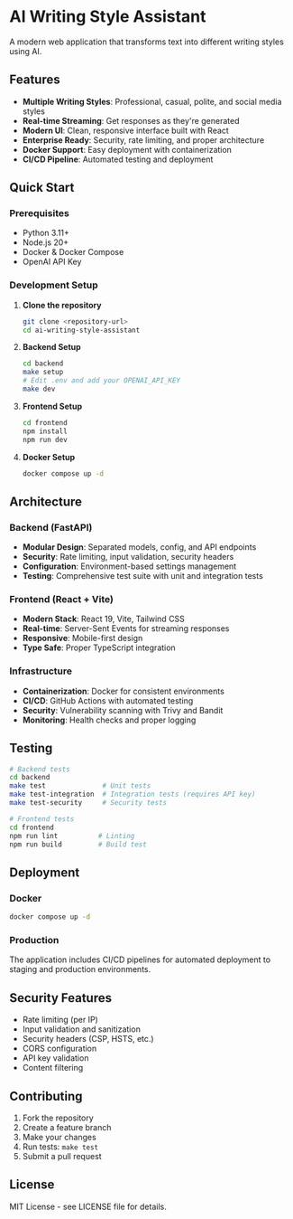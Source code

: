 # AI Writing Style Assistant

A modern web application that transforms text into different writing styles using AI.

## Features

- **Multiple Writing Styles**: Professional, casual, polite, and social media styles
- **Real-time Streaming**: Get responses as they're generated
- **Modern UI**: Clean, responsive interface built with React
- **Enterprise Ready**: Security, rate limiting, and proper architecture
- **Docker Support**: Easy deployment with containerization
- **CI/CD Pipeline**: Automated testing and deployment

## Quick Start

### Prerequisites
- Python 3.11+
- Node.js 20+
- Docker & Docker Compose
- OpenAI API Key

### Development Setup

1. **Clone the repository**
   ```bash
   git clone <repository-url>
   cd ai-writing-style-assistant
   ```

2. **Backend Setup**
   ```bash
   cd backend
   make setup
   # Edit .env and add your OPENAI_API_KEY
   make dev
   ```

3. **Frontend Setup**
   ```bash
   cd frontend
   npm install
   npm run dev
   ```

4. **Docker Setup**
   ```bash
   docker compose up -d
   ```

## Architecture

### Backend (FastAPI)
- **Modular Design**: Separated models, config, and API endpoints
- **Security**: Rate limiting, input validation, security headers
- **Configuration**: Environment-based settings management
- **Testing**: Comprehensive test suite with unit and integration tests

### Frontend (React + Vite)
- **Modern Stack**: React 19, Vite, Tailwind CSS
- **Real-time**: Server-Sent Events for streaming responses
- **Responsive**: Mobile-first design
- **Type Safe**: Proper TypeScript integration

### Infrastructure
- **Containerization**: Docker for consistent environments
- **CI/CD**: GitHub Actions with automated testing
- **Security**: Vulnerability scanning with Trivy and Bandit
- **Monitoring**: Health checks and proper logging

## Testing

```bash
# Backend tests
cd backend
make test              # Unit tests
make test-integration  # Integration tests (requires API key)
make test-security     # Security tests

# Frontend tests
cd frontend
npm run lint          # Linting
npm run build         # Build test
```

## Deployment

### Docker
```bash
docker compose up -d
```

### Production
The application includes CI/CD pipelines for automated deployment to staging and production environments.

## Security Features

- Rate limiting (per IP)
- Input validation and sanitization
- Security headers (CSP, HSTS, etc.)
- CORS configuration
- API key validation
- Content filtering

## Contributing

1. Fork the repository
2. Create a feature branch
3. Make your changes
4. Run tests: `make test`
5. Submit a pull request

## License

MIT License - see LICENSE file for details.
